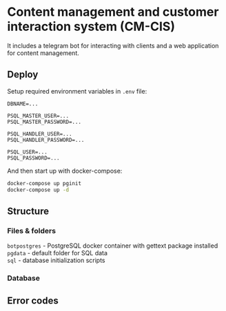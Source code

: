 # Сontent management and customer interaction system (CM-CIS)
It includes a telegram bot for interacting with clients and a web application for content management.

## Deploy
Setup required environment variables in `.env` file:
```
DBNAME=...

PSQL_MASTER_USER=...
PSQL_MASTER_PASSWORD=...

PSQL_HANDLER_USER=...
PSQL_HANDLER_PASSWORD=...

PSQL_USER=...
PSQL_PASSWORD=...
```

And then start up with docker-compose:
```bash
docker-compose up pginit
docker-compose up -d
```

## Structure
### Files & folders
`botpostgres` - PostgreSQL docker container with gettext package installed<br>
`pgdata` - default folder for SQL data<br>
`sql` - database initialization scripts<br>


### Database



## Error codes
